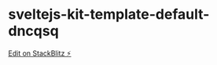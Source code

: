 # sveltejs-kit-template-default-dncqsq

[Edit on StackBlitz ⚡️](https://stackblitz.com/edit/sveltejs-kit-template-default-dncqsq)